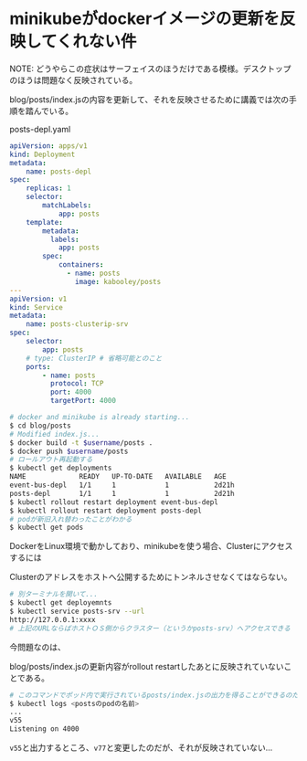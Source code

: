 # minikubeがdockerイメージの更新を反映してくれない件

NOTE: どうやらこの症状はサーフェイスのほうだけである模様。デスクトップのほうは問題なく反映されている。

blog/posts/index.jsの内容を更新して、それを反映させるために講義では次の手順を踏んでいる。

posts-depl.yaml

```yaml
apiVersion: apps/v1
kind: Deployment
metadata:
    name: posts-depl
spec:
    replicas: 1
    selector: 
        matchLabels:
            app: posts
    template:
        metadata: 
          labels:
            app: posts
        spec: 
            containers: 
              - name: posts
                image: kabooley/posts
---
apiVersion: v1
kind: Service
metadata:
    name: posts-clusterip-srv
spec:
    selector:
        app: posts
    # type: ClusterIP # 省略可能とのこと
    ports: 
        - name: posts
          protocol: TCP
          port: 4000
          targetPort: 4000
```

```bash
# docker and minikube is already starting...
$ cd blog/posts
# Modified index.js...
$ docker build -t $username/posts .
$ docker push $username/posts
# ロールアウト再起動する
$ kubectl get deployments
NAME             READY   UP-TO-DATE   AVAILABLE   AGE
event-bus-depl   1/1     1            1           2d21h
posts-depl       1/1     1            1           2d21h
$ kubectl rollout restart deployment event-bus-depl
$ kubectl rollout restart deployment posts-depl
# podが新旧入れ替わったことがわかる
$ kubectl get pods
```

DockerをLinux環境で動かしており、minikubeを使う場合、Clusterにアクセスするには

Clusterのアドレスをホストへ公開するためにトンネルさせなくてはならない。

```bash
# 別ターミナルを開いて...
$ kubectl get deployemnts
$ kubectl service posts-srv --url
http://127.0.0.1:xxxx
# 上記のURLならばホストＯＳ側からクラスター（というかposts-srv）へアクセスできる
```

今問題なのは、

blog/posts/index.jsの更新内容がrollout restartしたあとに反映されていないことである。

```bash
# このコマンドでポッド内で実行されているposts/index.jsの出力を得ることができるのだが
$ kubectl logs <postsのpodの名前>
...
v55
Listening on 4000
```

`v55`と出力するところ、`v77`と変更したのだが、それが反映されていない...

